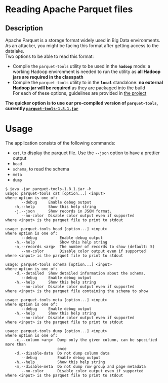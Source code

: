 Reading Apache Parquet files
============================

Description
-----------
Apache Parquet is a storage format widely used in Big Data environments.  
As an attacker, you might be facing this format after getting access to the datalake.  
Two options to be able to read this format:
* Compile the `parquet-tools` utility to be used in the **`hadoop`** mode: a working Hadoop environment is needed to run the utility as **all Hadoop jars are required in the classpath**
* Compile the `parquet-tools` utility to in the **`local`** standalone: **no external Hadoop jar will be required** as they are packaged into the build  
For each of these options, guidelines are provided in [the project](https://github.com/apache/parquet-mr/tree/master/parquet-tools)

**The quicker option is to use our pre-compiled version of `parquet-tools`, currently [`parquet-tools-1.8.1.jar`](parquet-tools-1.8.1.jar)**

Usage
=====
The application consists of the following commands:
* `cat`, to display the parquet file. Use the `--json` option to have a prettier output
* `head`
* `schema`, to read the schema
* `meta`
* `dump`
```
$ java -jar parquet-tools-1.8.1.jar -h
usage: parquet-tools cat [option...] <input>
where option is one of:
       --debug     Enable debug output
    -h,--help      Show this help string
    -j,--json      Show records in JSON format.
       --no-color  Disable color output even if supported
where <input> is the parquet file to print to stdout

usage: parquet-tools head [option...] <input>
where option is one of:
       --debug          Enable debug output
    -h,--help           Show this help string
    -n,--records <arg>  The number of records to show (default: 5)
       --no-color       Disable color output even if supported
where <input> is the parquet file to print to stdout

usage: parquet-tools schema [option...] <input>
where option is one of:
    -d,--detailed  Show detailed information about the schema.
       --debug     Enable debug output
    -h,--help      Show this help string
       --no-color  Disable color output even if supported
where <input> is the parquet file containing the schema to show

usage: parquet-tools meta [option...] <input>
where option is one of:
       --debug     Enable debug output
    -h,--help      Show this help string
       --no-color  Disable color output even if supported
where <input> is the parquet file to print to stdout

usage: parquet-tools dump [option...] <input>
where option is one of:
    -c,--column <arg>  Dump only the given column, can be specified more than
                       once
    -d,--disable-data  Do not dump column data
       --debug         Enable debug output
    -h,--help          Show this help string
    -m,--disable-meta  Do not dump row group and page metadata
       --no-color      Disable color output even if supported
where <input> is the parquet file to print to stdout
```
